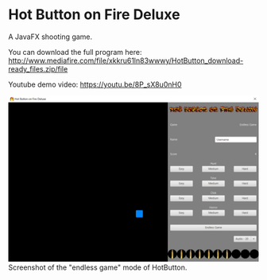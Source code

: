 # Hot Button on Fire Deluxe
A JavaFX shooting game.

You can download the full program here: http://www.mediafire.com/file/xkkru61ln83wwwy/HotButton_download-ready_files.zip/file

Youtube demo video: https://youtu.be/8P_sX8u0nH0

![HotButton game](screenshot/hotbutton_screenshot.jpg?raw=true "HotButton game")
Screenshot of the "endless game" mode of HotButton.
